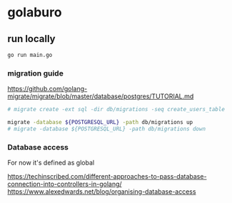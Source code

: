 # golaburo

## run locally
```sh
go run main.go
```

### migration guide

https://github.com/golang-migrate/migrate/blob/master/database/postgres/TUTORIAL.md


```sh
# migrate create -ext sql -dir db/migrations -seq create_users_table

migrate -database ${POSTGRESQL_URL} -path db/migrations up
# migrate -database ${POSTGRESQL_URL} -path db/migrations down
```

### Database access

For now it's defined as global

https://techinscribed.com/different-approaches-to-pass-database-connection-into-controllers-in-golang/
https://www.alexedwards.net/blog/organising-database-access
